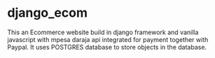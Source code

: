# django_ecom
This an Ecommerce website build in django framework and vanilla javascript with mpesa daraja api integrated for payment together with Paypal.
It uses POSTGRES database to store objects in the database.
